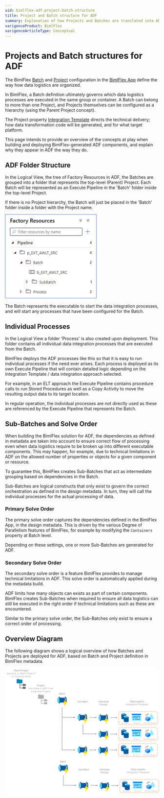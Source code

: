 ```yaml
---
uid: bimlflex-adf-project-batch-structure
title: Project and Batch structure for ADF
summary: Explanation of how Projects and Batches are translated into ADF folder structures and containers
varigenceProduct: BimlFlex
varigenceArticleType: Conceptual
---
```

# Projects and Batch structures for ADF

The BimlFlex [Batch](xref:bimlflex-app-reference-documentation-Batches) and [Project](xref:bimlflex-app-reference-documentation-Projects) configuration in the [BimlFlex App](xref:metadata-editors-overview) define the way how data logistics are organized.

In BimlFlex, a Batch definition ultimately governs which data logistics processes are executed in the same group or container. A Batch can belong to more than one Project, and Projects themselves can be configured as a hierarchy (using the Parent Project concept).

The Project property [Integration Template](xref:bimlflex-metadata-static-values#integration-templates) directs the technical delivery; how data transformation code will be generated, and for what target platform.

This page intends to provide an overview of the concepts at play when building and deploying BimlFlex-generated ADF components, and explain why they appear in ADF the way they do.

## ADF Folder Structure

In the Logical View, the tree of Factory Resources in ADF, the Batches are grouped into a folder that represents the top-level (Parent) Project. Each Batch will be represented as an Execute Pipeline in the 'Batch' folder inside the top-level Project.

If there is no Project hierarchy, the Batch will just be placed in the 'Batch' folder inside a folder with the Project name.

![Example Folder Structure in ADF Factory Resources](images/ADF-logical-view.png "Example Folder Structure in ADF Factory Resources")

The Batch represents the executable to start the data integration processes, and will start any processes that have been configured for the Batch.

## Individual Processes

In the Logical View a folder 'Process' is also created upon deployment. This folder contains all individual data integration processes that are executed from the Batch.

BimlFlex deploys the ADF processes like this so that it is easy to run individual processes if the need ever arises. Each process is deployed as its own Execute Pipeline that will contain detailed logic depending on the Integration Template / data integration approach selected.

For example, in an ELT approach the Execute Pipeline contains procedure calls to run Stored Procedures as well as a Copy Activity to move the resulting output data to its target location.

In regular operation, the individual processes are not directly used as these are referenced by the Execute Pipeline that represents the Batch.

## Sub-Batches and Solve Order

When building the BimlFlex solution for ADF, the dependencies as defined in metadata are taken into account to ensure correct flow of processing even when data logistics require to be broken up into different executable components. This may happen, for example, due to technical limitations in ADF on the allowed number of properties or objects for a given component or resource.

To guarantee this, BimlFlex creates Sub-Batches that act as intermediate grouping based on dependencies in the Batch.

Sub-Batches are logical constructs that only exist to govern the correct orchestration as defined in the design metadata. In turn, they will call the individual processes for the actual processing of data.

### Primary Solve Order

The primary solve order captures the dependencies defined in the BimlFlex App, in the design metadata. This is driven by the various Degree of Parallelism features of BimlFlex, for example by modifying the `Containers` property at Batch level.

Depending on these settings, one or more Sub-Batches are generated for ADF.

### Secondary Solve Order

The secondary solve order is a feature BimlFlex provides to manage technical limitations in ADF. This solve order is automatically applied during the metadata build.

ADF limits how many objects can exists as part of certain components. BimlFlex creates Sub-Batches when required to ensure all data logistics can still be executed in the right order if technical limitations such as these are encountered.

Similar to the primary solve order, the Sub-Batches only exist to ensure a correct order of processing.

## Overview Diagram

The following diagram shows a logical overview of how Batches and Projects are deployed for ADF, based on Batch and Project definition in BimlFlex metadata.

![ADF Logical View diagram](images/ADF-logical-view-diagram-example.png "ADF Logical View diagram" )
